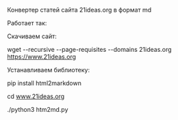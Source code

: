 Конвертер статей сайта 21ideas.org в формат md

Работает так:

Скачиваем сайт:

wget --recursive   --page-requisites --domains 21ideas.org  https://www.21ideas.org

Устанавливаем библиотеку:

pip install html2markdown

cd www.21ideas.org

./python3 htm2md.py 